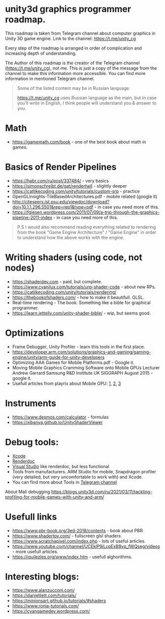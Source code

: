 # unity3d graphics programmer roadmap.

This roadmap is taken from Telegram channel about computer graphics in Unity 3D  game engine.
Link to the channel: https://t.me/unity_cg

Every step of the roadmap is arranged in order of complication and increasing depth of understanding. 

The Author of this roadmap is the creator of the Telegram channel (https://t.me/unity_cg), not me. This is just a copy of the message from the channel to make this information more accessible. You can find more information in mentioned Telegram channel.

>Some of the listed content may be in Russian language.
>
>https://t.me/unity_cg uses Russian language as the main, but in case you'll write in English, I think people will understand you & answer to you.


# Math
- https://gamemath.com/book - one of the best book about math in games.

# Basics of Render Pipelines
- https://habr.com/ru/post/337484/ - very basics
- https://simonschreibt.de/gat/renderhell - slightly deeper
- https://catlikecoding.com/unity/tutorials/custom-srp - practice
- OpenGLInsights-TileBasedArchitectures.pdf - mobile related (google it)
- http://citeseerx.ist.psu.edu/viewdoc/download?doi=10.1.1.296.5501&rep=rep1&type=pdf - in case you need more of this.
- https://fgiesen.wordpress.com/2011/07/09/a-trip-through-the-graphics-pipeline-2011-index - in case you need more of this.

>P.S I would also recommend reading everything related to rendering from the book "Game Engine Architecture" / "Game Engine" in order to understand how the above works with the engine.

# Writing shaders (using code, not nodes)
- https://shaderdev.com - paid, but complete.
- https://www.cyanilux.com/tutorials/urp-shader-code - about new RPs.
- https://catlikecoding.com/unity/tutorials/rendering/
- https://thebookofshaders.com/ - how to make it beautifull. GLSL.
- Real-time rendering - The book. Something like a bible for graphical programmer.
- https://learn.jettelly.com/unity-shader-bible/ - wip, but seems good.

# Optimizations
- Frame Debugger, Unity Profiler - learn this tools in the first place.
- https://developer.arm.com/solutions/graphics-and-gaming/gaming-engine/unity/arm-guide-for-unity-developers
- Optimizing AAA Games for Mobile Platforms.pdf - Google it.
- Moving Mobile Graphics Cramming Software onto Mobile GPUs Lecturer Andrew Garrard Samsung R&D Institute UK SIGGRAPH August 2015 - google it.
- Usefull articles from playrix about Mobile GPU: [1](https://habr.com/ru/company/playrix/blog/492874/), [2](https://habr.com/ru/company/playrix/blog/498564/), [3](https://habr.com/ru/company/playrix/blog/506232/)
 
# Instruments
- https://www.desmos.com/calculator - formulas
- https://xibanya.github.io/UnityShaderViewer 

# Debug tools:
- [Xcode](https://developer.apple.com/documentation/metal/basic_tasks_and_concepts/viewing_your_gpu_workload_with_the_metal_debugger)
- [Renderdoc](https://renderdoc.org/)
- [Visual Studio](https://docs.unity3d.com/Manual/SL-DebuggingD3D11ShadersWithVS.html) like renderdoc, but less functional
- Tools from manufacturers. ARM Studio for mobile, Snapdragon profiler (very detailed, but very uncomfortable to work with) and Xcode. 
- You can find more about Tools in [Telegram channel](https://t.me/unity_cg)

About Mali debugging 
https://blogs.unity3d.com/ru/2021/03/11/tackling-profiling-for-mobile-games-with-unity-and-arm/

# Usefull links
- https://www.pbr-book.org/3ed-2018/contents - book about PBR
- https://www.shadertoy.com/ - fullscreen glsl shaders.
- https://www.scratchapixel.com/index.php - lots of useful articles.
- https://www.youtube.com/channel/UCEklP9iLcpExB8vp_fWQseg/videos - more usefull articles.
- https://iquilezles.org/www/index.htm - usefull alghorithms.

# Interesting blogs:
- https://www.alanzucconi.com/
- https://danielilett.com/tutorials/
- https://minionsart.github.io/tutorials/#shaders
- https://www.ronja-tutorials.com/
- https://cyangamedev.wordpress.com/
